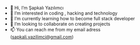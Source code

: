 - 👋 Hi, I’m Şapkalı Yazılımcı
- 👀 I’m interested in coding , hacking and technology
- 🌱 I’m currently learning how to become full stack developer
- 💞️ I’m looking to collaborate on creating projects
- 📫 You can reach me from my email adress (sapkali.yazilimci@gmail.com) 

<!---
sapkaliyazilimci/sapkaliyazilimci is a ✨ special ✨ repository because its `README.md` (this file) appears on your GitHub profile.
You can click the Preview link to take a look at your changes.
--->
